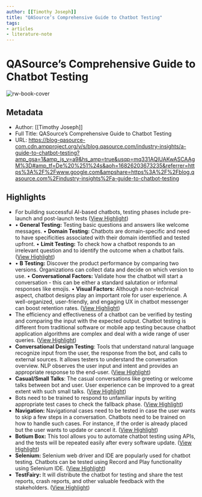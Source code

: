 ```yaml
---
author: [[Timothy Joseph]]
title: "QASource’s Comprehensive Guide to Chatbot Testing"
tags: 
- articles
- literature-note
---
```

# QASource’s Comprehensive Guide to Chatbot Testing

![rw-book-cover](https://f.hubspotusercontent20.net/hubfs/1751973/image/industry-insight/a-guide-to-chatbot-testing.jpg)

## Metadata
- Author: [[Timothy Joseph]]
- Full Title: QASource’s Comprehensive Guide to Chatbot Testing
- URL: https://blog-qasource-com.cdn.ampproject.org/v/s/blog.qasource.com/industry-insights/a-guide-to-chatbot-testing?amp_gsa=1&amp_js_v=a9&hs_amp=true&usqp=mq331AQIUAKwASCAAgM%3D#amp_tf=De%20%251%24s&aoh=16826203673235&referrer=https%3A%2F%2Fwww.google.com&ampshare=https%3A%2F%2Fblog.qasource.com%2Findustry-insights%2Fa-guide-to-chatbot-testing

## Highlights
- For building successful AI-based chatbots, testing phases include pre-launch and post-launch tests ([View Highlight](https://read.readwise.io/read/01gzm0xbdt1tkdsedjxhwka1ha))
- • **General Testing:** Testing basic questions and answers like welcome messages.
  • **Domain Testing:** Chatbots are domain-specific and need to have specificities associated with their domain identified and tested upfront.
  • **Limit Testing:** To check how a chatbot responds to an irrelevant question and to identify the outcome when a chatbot fails. ([View Highlight](https://read.readwise.io/read/01gzm0xjvfefjj23ptw9pfad6m))
- • **B Testing:** Discover the product performance by comparing two versions. Organizations can collect data and decide on which version to use.
  • **Conversational Factors:** Validate how the chatbot will start a conversation - this can be either a standard salutation or informal responses like emojis.
  • **Visual Factors:** Although a non-technical aspect, chatbot designs play an important role for user experience. A well-organized, user-friendly, and engaging UX in chatbot messenger can boost retention rates. ([View Highlight](https://read.readwise.io/read/01gzm1hv9ze0adt4t966sqzcwr))
- The efficiency and effectiveness of a chatbot can be verified by testing and comparing the input with the expected output. Chatbot testing is different from traditional software or mobile app testing because chatbot application algorithms are complex and deal with a wide range of user queries. ([View Highlight](https://read.readwise.io/read/01gzm1j920rja1rjqdxwsrq43v))
- **Conversational Design Testing**: Tools that understand natural language recognize input from the user, the response from the bot, and calls to external sources. It allows testers to understand the conversation overview. NLP observes the user input and intent and provides an appropriate response to the end-user. ([View Highlight](https://read.readwise.io/read/01gzm1jx0hp7c41kwn8fq3d4ze))
- **Casual/Small Talks**: The casual conversations like greeting or welcome talks between bot and user. User experience can be improved to a great extent with such small talks. ([View Highlight](https://read.readwise.io/read/01gzm1y21seyppwpj4t22cr9yp))
- Bots need to be trained to respond to unfamiliar inputs by writing appropriate test cases to check the fallback phase. ([View Highlight](https://read.readwise.io/read/01gzm1y8a1jcy7xy80kskjm865))
- **Navigation:** Navigational cases need to be tested in case the user wants to skip a few steps in a conversation. Chatbots need to be trained on how to handle such cases. For instance, if the order is already placed but the user wants to update or cancel it. ([View Highlight](https://read.readwise.io/read/01gzm1ydt760pwwe1x6mww68sn))
- **Botium Box:** This tool allows you to automate chatbot testing using APIs, and the tests will be repeated easily after every software update. ([View Highlight](https://read.readwise.io/read/01gzm1z11axbmzfg7h7jdkz1sm))
- **Selenium:** Selenium web driver and IDE are popularly used for chatbot testing. Chatbots can be tested using Record and Play functionality using Selenium IDE. ([View Highlight](https://read.readwise.io/read/01gzm1z7zdvmt5szkwq8gvx9cr))
- **TestFairy:** It will distribute the chatbot for testing and share the test reports, crash reports, and other valuable feedback with the stakeholders. ([View Highlight](https://read.readwise.io/read/01gzm1zd81c0wykgbpn1trbj3v))
